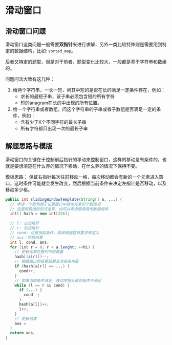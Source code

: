 # 滑动窗口

## 滑动窗口问题

滑动窗口这类问题一般需要**双指针**来进行求解，另外一类比较特殊则是需要用到特定的数据结构，比如: `sorted_map`。

后者又特定的题型，但是对于前者，题型变化比较大，一般都是基于字符串和数组的。

问题问法大致有这几种：

1. 给两个字符串，一长一短，问其中短的是否在长的满足一定条件存在，例如：
   - 求长的最短子串，该子串必须包含短的所有字符
   - 短的anagram在长的中出现的所有位置。
2. 给一个字符串或者数组，问这个字符串的子串或者子数组是否满足一定的条件，例如：
   - 含有少于K个不同字符的最长子串
   - 所有字符都只出现一次的最长子串

## 解题思路与模版

滑动窗口的关键在于控制前后指针的移动来控制窗口，这样的移动是有条件的，也就是要想清楚在什么养的情况下移动，在什么养的情况下保持不变。

模板思路： 保证右指针每次往前移动一格，每次移动都会有新的一个元素进入窗口，这时条件可能就会发生改变，然后根据当前条件来决定左指针是否移动，以及移动多少格。

```java
public int slidingWindowTemplate(String[] a, ...) {
  // 申请一个散列用于记录窗口中具体元素的个数情况
  // 这里用数组的形式呈现，也可以考虑使用其他数据结构
  int[] hash = new int[256];
  
  // l: 左边指针
  // r: 右边指针
  // cond: 记录当前条件，具体根据题目要求来定义
  // ans：存放结果
  int l, cond, ans;
  for (int r = 0; r < a.lenght; ++hi) {
    // 更新元素在散列中的数量
    hash[[a[r]]]--;
    // 根据窗口的变更结果来改变条件值
    if (hash[a[r]] == ...) {
      cond++;
    }
   	// 如果当前条件满足，移动左指针直到条件不满足
    while (l <= r && cond) {
      if (...) {
        cond--;
      }
      hash[a[l]]++;
      l++;
    }
    // 更新结果
    ans = 
  }
  return ans;
}

```

